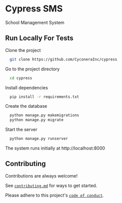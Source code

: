 # Cypress SMS

School Management System

## Run Locally For Tests

Clone the project

```bash
  git clone https://github.com/CyconeraInc/cypress
```

Go to the project directory

```bash
  cd cypress
```

Install dependencies

```bash
  pip install -r requirements.txt
```

Create the database

```bash
  python manage.py makemigrations
  python manage.py migrate
```

Start the server

```bash
  python manage.py runserver
```

The system runs initially at http://localhost:8000

## Contributing

Contributions are always welcome!

See [`contributing.md`](https://github.com/CyconeraInc/cypress/blob/main/CONTRIBUTING.md) for ways to get started.

Please adhere to this
project's [`code of conduct`](https://github.com/CyconeraInc/cypress/blob/main/CODE_OF_CONDUCT.md).

